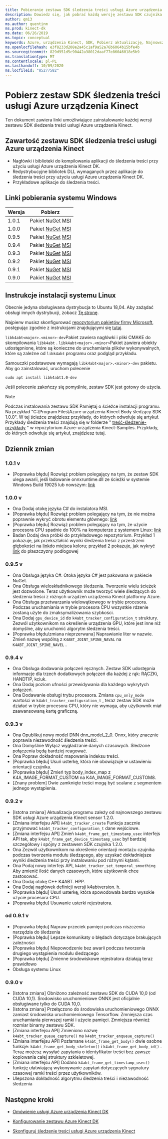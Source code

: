 ```yaml
---
title: Pobieranie zestawu SDK śledzenia treści usługi Azure urządzenia Kinect
description: Dowiedz się, jak pobrać każdą wersję zestawu SDK czujnika usługi Azure urządzenia Kinect w systemie Windows lub Linux.
author: qm13
ms.author: quentinm
ms.prod: kinect-dk
ms.date: 06/26/2019
ms.topic: conceptual
keywords: Azure, urządzenia Kinect, SDK, Pobierz aktualizację, Najnowsza, dostępna, Zainstaluj, treść, śledzenie
ms.openlocfilehash: e3f8233d208e2a45c1af9a52a76b6064b15bfe4b
ms.sourcegitcommit: 829d951d5c90442a38012daaf77e86046018e5b9
ms.translationtype: MT
ms.contentlocale: pl-PL
ms.lasthandoff: 10/09/2020
ms.locfileid: "85277582"
---
```

# <a name="download-azure-kinect-body-tracking-sdk"></a>Pobierz zestaw SDK śledzenia treści usługi Azure urządzenia Kinect

Ten dokument zawiera linki umożliwiające zainstalowanie każdej wersji zestawu SDK śledzenia treści usługi Azure urządzenia Kinect.

## <a name="azure-kinect-body-tracking-sdk-contents"></a>Zawartość zestawu SDK śledzenia treści usługi Azure urządzenia Kinect

- Nagłówki i biblioteki do kompilowania aplikacji do śledzenia treści przy użyciu usługi Azure urządzenia Kinect DK.
- Redystrybucyjne bibliotek DLL wymaganych przez aplikacje do śledzenia treści przy użyciu usługi Azure urządzenia Kinect DK.
- Przykładowe aplikacje do śledzenia treści.

## <a name="windows-download-links"></a>Linki pobierania systemu Windows

Wersja       | Pobierz
--------------|----------
1.0.1 | Pakiet [NuGet](https://www.nuget.org/packages/Microsoft.Azure.Kinect.BodyTracking/1.0.1) [MSI](https://www.microsoft.com/en-us/download/details.aspx?id=100942)
1.0.0 | Pakiet [NuGet](https://www.nuget.org/packages/Microsoft.Azure.Kinect.BodyTracking/1.0.0) [MSI](https://www.microsoft.com/en-us/download/details.aspx?id=100848)
0.9.5 | Pakiet [NuGet](https://www.nuget.org/packages/Microsoft.Azure.Kinect.BodyTracking/0.9.5) [MSI](https://www.microsoft.com/en-us/download/details.aspx?id=100636)
0.9.4 | Pakiet [NuGet](https://www.nuget.org/packages/Microsoft.Azure.Kinect.BodyTracking/0.9.4) [MSI](https://www.microsoft.com/en-us/download/details.aspx?id=100415)
0.9.3 | Pakiet [NuGet](https://www.nuget.org/packages/Microsoft.Azure.Kinect.BodyTracking/0.9.3) [MSI](https://www.microsoft.com/en-us/download/details.aspx?id=100307)
0.9.2 | Pakiet [NuGet](https://www.nuget.org/packages/Microsoft.Azure.Kinect.BodyTracking/0.9.2) [MSI](https://www.microsoft.com/en-us/download/details.aspx?id=100128)
0.9.1 | Pakiet [NuGet](https://www.nuget.org/packages/Microsoft.Azure.Kinect.BodyTracking/0.9.1) [MSI](https://www.microsoft.com/en-us/download/details.aspx?id=100063)
0.9.0 | Pakiet [NuGet](https://www.nuget.org/packages/Microsoft.Azure.Kinect.BodyTracking/0.9.0) [MSI](https://www.microsoft.com/en-us/download/details.aspx?id=58402)

## <a name="linux-installation-instructions"></a>Instrukcje instalacji systemu Linux

Obecnie jedyna obsługiwana dystrybucja to Ubuntu 18,04. Aby zażądać obsługi innych dystrybucji, zobacz [Tę stronę](https://aka.ms/azurekinectfeedback).

Najpierw musisz skonfigurować [repozytorium pakietów firmy Microsoft](https://packages.microsoft.com/), postępując zgodnie z instrukcjami znajdującymi się [tutaj](https://docs.microsoft.com/windows-server/administration/linux-package-repository-for-microsoft-software).

`libk4abt<major>.<minor>-dev`Pakiet zawiera nagłówki i pliki CMAKE do skompilowania `libk4abt` .
`libk4abt<major>.<minor>`Pakiet zawiera obiekty udostępnione, które są konieczne do uruchamiania plików wykonywalnych, które są zależne od `libk4abt` programu oraz podgląd przykładu.

Samouczki podstawowe wymagają `libk4abt<major>.<minor>-dev` pakietu. Aby go zainstalować, uruchom polecenie

`sudo apt install libk4abt1.0-dev`

Jeśli polecenie zakończy się pomyślnie, zestaw SDK jest gotowy do użycia.

> [!NOTE]
> Podczas instalowania zestawu SDK Pamiętaj o ścieżce instalacji programu. Na przykład "C:\Program Files\Azure urządzenia Kinect Body śledzący SDK 1.0.0". W tej ścieżce znajdziesz przykłady, do których odwołuje się artykuł.
> Przykłady śledzenia treści znajdują się w folderze " [treść-śledzenie-przykłady](https://github.com/microsoft/Azure-Kinect-Samples/tree/master/body-tracking-samples) " w repozytorium Azure-urządzenia Kinect-Samples. Przykłady, do których odwołuje się artykuł, znajdziesz tutaj.

## <a name="change-log"></a>Dziennik zmian

### <a name="v101"></a>1.0.1 v
* [Poprawka błędu] Rozwiąż problem polegający na tym, że zestaw SDK ulega awarii, jeśli ładowanie onnxruntime.dll ze ścieżki w systemie Windows Build 19025 lub nowszym: [link](https://github.com/microsoft/Azure-Kinect-Sensor-SDK/issues/932)

### <a name="v100"></a>1.0.0 v
* Ona Dodaj otokę języka C# do instalatora MSI.
* [Poprawka błędu] Rozwiąż problem polegający na tym, że nie można poprawnie wykryć obrotu elementu głównego: [link](https://github.com/microsoft/Azure-Kinect-Sensor-SDK/issues/997)
* [Poprawka błędu] Rozwiąż problem polegający na tym, że użycie procesora CPU spadnie do 100% na komputerze z systemem Linux: [link](https://github.com/microsoft/Azure-Kinect-Sensor-SDK/issues/1007)
* Badan Dodaj dwa próbki do przykładowego repozytorium. Przykład 1 pokazuje, jak przekształcić wyniki śledzenia treści z przestrzeni głębokości na [link](https://github.com/microsoft/Azure-Kinect-Samples/tree/master/body-tracking-samples/camera_space_transform_sample)do miejsca koloru; przykład 2 pokazuje, jak wykryć [link](https://github.com/microsoft/Azure-Kinect-Samples/tree/master/body-tracking-samples/floor_detector_sample) do płaszczyzny podłogowej

### <a name="v095"></a>0.9.5 v
* Ona Obsługa języka C#. Otoka języka C# jest pakowana w pakiecie NuGet.
* Ona Obsługa wieloskładnikowego śledzenia. Tworzenie wielu ścieżek jest dozwolone. Teraz użytkownik może tworzyć wiele śledzących do śledzenia treści z różnych urządzeń urządzenia Kinect platformy Azure.
* Ona Obsługa przetwarzania wielowątkowego w trybie procesora. Podczas uruchamiania w trybie procesora CPU wszystkie rdzenie zostaną użyte do zmaksymalizowania szybkości.
* Ona Dodaj `gpu_device_id` do `k4abt_tracker_configuration_t` struktury. Zezwól użytkownikom na określenie urządzenia GPU, które jest inne niż domyślne, aby uruchomić algorytm śledzenia treści.
* [Poprawka błędu/zmiana nieprzerwana] Naprawianie liter w nazwie. Zmień nazwę wspólną z `K4ABT_JOINT_SPINE_NAVAL` na `K4ABT_JOINT_SPINE_NAVEL` .

### <a name="v094"></a>0.9.4 v
* Ona Obsługa dodawania połączeń ręcznych. Zestaw SDK udostępnia informacje dla trzech dodatkowych połączeń dla każdej z rąk: RĄCZKi, HANDTIP, kciuk.
* Ona Dodaj poziom ufności przewidywania dla każdego wykrytych połączeń.
* Ona Dodawanie obsługi trybu procesora. Zmiana `cpu_only_mode` wartości w `k4abt_tracker_configuration_t` , teraz zestaw SDK może działać w trybie procesora CPU, który nie wymaga, aby użytkownik miał zaawansowaną kartę graficzną.

### <a name="v093"></a>0.9.3 v
* Ona Opublikuj nowy model DNN dnn_model_2_0. Onnx, który znacznie poprawia niezawodność śledzenia treści.
* Ona Domyślnie Wyłącz wygładzanie danych czasowych. Śledzone połączenia będą bardziej reagować.
* Ona Popraw dokładność mapowania indeksu treści.
* [Poprawka błędu] Usuń usterkę, która nie obowiązuje w ustawieniu orientacji czujnika.
* [Poprawka błędu] Zmień typ body_index_map z K4A_IMAGE_FORMAT_CUSTOM na K4A_IMAGE_FORMAT_CUSTOM8.
* [Znany problem] Dwie zamknięte treści mogą być scalane z segmentem jednego wystąpienia.

### <a name="v092"></a>0.9.2 v
* [Istotna zmiana] Aktualizacja programu zależy od najnowszego zestawu SDK usługi Azure urządzenia Kinect sensor 1.2.0.
* [Zmiana interfejsu API] `k4abt_tracker_create` Funkcja zacznie przyjmować `k4abt_tracker_configuration_t` dane wejściowe. 
* [Zmiana interfejsu API] Zmień `k4abt_frame_get_timestamp_usec` interfejs API tak, aby `k4abt_frame_get_device_timestamp_usec` był bardziej szczegółowy i spójny z zestawem SDK czujnika 1.2.0.
* Ona Zezwól użytkownikom na określenie orientacji montażu czujnika podczas tworzenia modułu śledzącego, aby uzyskać dokładniejsze wyniki śledzenia treści przy instalowaniu pod różnymi kątami.
* Ona Podaj nowy interfejs API, `k4abt_tracker_set_temporal_smoothing` Aby zmienić ilość danych czasowych, które użytkownik chce zastosować.
* Ona Dodaj otokę C++ K4ABT. HPP.
* Ona Dodaj nagłówek definicji wersji k4abtversion. h.
* [Poprawka błędu] Usuń usterkę, która spowodowała bardzo wysokie użycie procesora CPU.
* [Poprawka błędu] Usuwanie usterki rejestratora.

### <a name="v091"></a>od 0.9.1 v
* [Poprawka błędu] Napraw przeciek pamięci podczas niszczenia narzędzia do śledzenia
* [Poprawka błędu] Lepsze komunikaty o błędach dotyczące brakujących zależności
* [Poprawka błędu] Niepowodzenie bez awarii podczas tworzenia drugiego wystąpienia modułu śledzącego
* [Poprawka błędu] Zmienne środowiskowe rejestratora działają teraz prawidłowo
* Obsługa systemu Linux

### <a name="v090"></a>0.9.0 v

* [Istotna zmiana] Obniżono zależność zestawu SDK do CUDA 10,0 (od CUDA 10,1). Środowisko uruchomieniowe ONNX jest oficjalnie obsługiwane tylko do CUDA 10,0.
* [Istotna zmiana] Przełączono do środowiska uruchomieniowego ONNX zamiast środowiska uruchomieniowego Tensorflow. Zmniejsza czas uruchamiania pierwszej ramki i użycie pamięci. Zmniejsza również rozmiar binarny zestawu SDK.
* [Zmiana interfejsu API] Zmieniono nazwę `k4abt_tracker_queue_capture()` na `k4abt_tracker_enqueue_capture()`
* [Zmiana interfejsu API] Pozłamane `k4abt_frame_get_body()` dwie osobne funkcje: `k4abt_frame_get_body_skeleton()` i `k4abt_frame_get_body_id()` . Teraz możesz wysyłać zapytania o identyfikator treści bez zawsze kopiowania całej struktury szkieletowej.
* [Zmiana interfejsu API] Dodano  `k4abt_frame_get_timestamp_usec()` funkcję ułatwiającą wykonywanie zapytań dotyczących sygnatury czasowej ramki treści przez użytkowników.
* Ulepszona dokładność algorytmu śledzenia treści i niezawodność śledzenia

## <a name="next-steps"></a>Następne kroki

- [Omówienie usługi Azure urządzenia Kinect DK](about-azure-kinect-dk.md)

- [Konfigurowanie zestawu Azure Kinect DK](set-up-azure-kinect-dk.md)

- [Skonfiguruj śledzenie treści usługi Azure urządzenia Kinect](body-sdk-setup.md)
